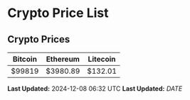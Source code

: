 # Crypto Price List

## Crypto Prices
| Bitcoin | Ethereum | Litecoin |
| ------- | -------- | -------- |
| $99819 | $3980.89 | $132.01 |
**Last Updated:** 2024-12-08 06:32 UTC
**Last Updated:** $DATE$

